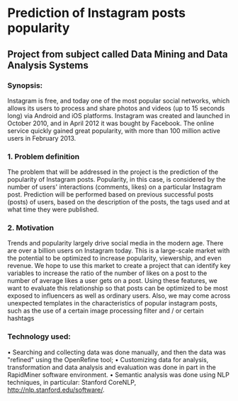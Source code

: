 # Prediction of Instagram posts popularity
## Project from subject called Data Mining and Data Analysis Systems

### Synopsis: </br>
Instagram is free, and today one of the most popular social networks, which allows its users to process and share photos and videos (up to 15 seconds long) via Android and iOS platforms. 
Instagram was created and launched in October 2010, and in April 2012 it was bought by Facebook. The online service quickly gained great popularity, with more than 100 million active users in February 2013.
</br>

### 1. Problem definition
The problem that will be addressed in the project is the prediction of the popularity of Instagram posts. 
Popularity, in this case, is considered by the number of users' interactions (comments, likes) on a particular Instagram post. 
Prediction will be performed based on previous successful posts (posts) of users, based on the description of the posts, the tags used and at what time they were published. </br>
### 2. Motivation
Trends and popularity largely drive social media in the modern age. There are over a billion users on Instagram today. This is a large-scale market with the potential to be optimized to increase popularity, viewership, and even revenue.
We hope to use this market to create a project that can identify key variables to increase the ratio of the number of likes on a post to the number of average likes a user gets on a post. Using these features, we want to evaluate this relationship so that posts can be optimized to be most exposed to influencers as well as ordinary users. Also, we may come across unexpected templates in the characteristics of popular instagram posts, such as the use of a certain image processing filter and / or certain hashtags
</br>
### Technology used:
• Searching and collecting data was done manually, and then the data was "refined" using the OpenRefine tool;
• Customizing data for analysis, transformation and data analysis and evaluation was done in part in the RapidMiner software environment. 
• Semantic analysis was done using NLP techniques, in particular: Stanford CoreNLP, http://nlp.stanford.edu/software/.
